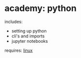 # academy: python

includes:
- setting up python
- cli's and imports
- jupyter notebooks

requires: [linux](./linux.md)
